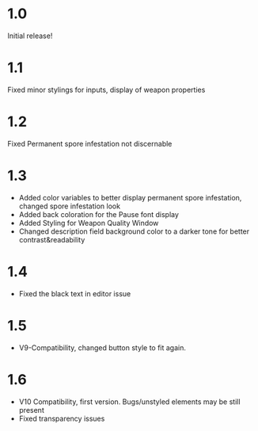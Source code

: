 # 1.0
Initial release!
# 1.1 
Fixed minor stylings for inputs, display of weapon properties 
# 1.2
Fixed Permanent spore infestation not discernable
# 1.3
- Added color variables to better display permanent spore infestation, changed spore infestation look 
- Added back coloration for the Pause font display
- Added Styling for Weapon Quality Window
- Changed description field background color to a darker tone for better contrast&readability
# 1.4
- Fixed the black text in editor issue
# 1.5
- V9-Compatibility, changed button style to fit again.
# 1.6
- V10 Compatibility, first version. Bugs/unstyled elements may be still present
- Fixed transparency issues
